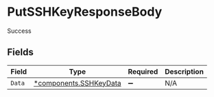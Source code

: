 # PutSSHKeyResponseBody

Success


## Fields

| Field                                                           | Type                                                            | Required                                                        | Description                                                     |
| --------------------------------------------------------------- | --------------------------------------------------------------- | --------------------------------------------------------------- | --------------------------------------------------------------- |
| `Data`                                                          | [*components.SSHKeyData](../../models/components/sshkeydata.md) | :heavy_minus_sign:                                              | N/A                                                             |